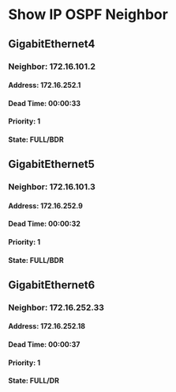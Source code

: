 

# Show IP OSPF Neighbor
## GigabitEthernet4
### Neighbor: 172.16.101.2
#### Address: 172.16.252.1
#### Dead Time: 00:00:33
#### Priority: 1
#### State: FULL/BDR
## GigabitEthernet5
### Neighbor: 172.16.101.3
#### Address: 172.16.252.9
#### Dead Time: 00:00:32
#### Priority: 1
#### State: FULL/BDR
## GigabitEthernet6
### Neighbor: 172.16.252.33
#### Address: 172.16.252.18
#### Dead Time: 00:00:37
#### Priority: 1
#### State: FULL/DR
